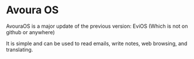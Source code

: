 # Avoura OS

AvouraOS is a major update of the previous version: EviOS (Which is not on github or anywhere)

It is simple and can be used to read emails, write notes, web browsing, and translating.

